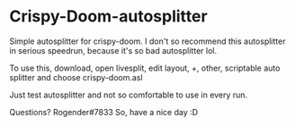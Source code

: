 # Crispy-Doom-autosplitter
Simple autosplitter for crispy-doom. I don't so recommend this autosplitter in serious speedrun, because it's so bad autosplitter lol.

To use this, download, open livesplit, edit layout, +, other, scriptable auto splitter and choose crispy-doom.asl

Just test autosplitter and not so comfortable to use in every run.

Questions? Rogender#7833
So, have a nice day :D
